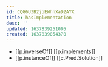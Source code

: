 ```yaml
---
id: CQG6U3B2joEWhnXaD2AYX
title: hasImplementation
desc: ''
updated: 1637839251005
created: 1637839054370
---
```




- [[p.inverseOf]] [[p.implements]]
- [[p.instanceOf]] [[c.Pred.Solution]]
